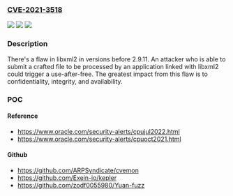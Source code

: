 ### [CVE-2021-3518](https://cve.mitre.org/cgi-bin/cvename.cgi?name=CVE-2021-3518)
![](https://img.shields.io/static/v1?label=Product&message=libxml2&color=blue)
![](https://img.shields.io/static/v1?label=Version&message=n%2Fa&color=blue)
![](https://img.shields.io/static/v1?label=Vulnerability&message=CWE-416&color=brighgreen)

### Description

There's a flaw in libxml2 in versions before 2.9.11. An attacker who is able to submit a crafted file to be processed by an application linked with libxml2 could trigger a use-after-free. The greatest impact from this flaw is to confidentiality, integrity, and availability.

### POC

#### Reference
- https://www.oracle.com/security-alerts/cpujul2022.html
- https://www.oracle.com/security-alerts/cpuoct2021.html

#### Github
- https://github.com/ARPSyndicate/cvemon
- https://github.com/Exein-io/kepler
- https://github.com/zodf0055980/Yuan-fuzz

